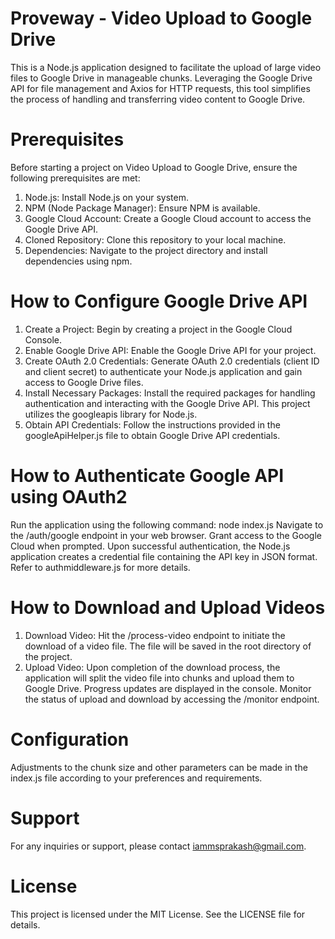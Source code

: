 # Proveway - Video Upload to Google Drive
This is a Node.js application designed to facilitate the upload of large video files to Google Drive in manageable chunks. Leveraging the Google Drive API for file management and Axios for HTTP requests, this tool simplifies the process of handling and transferring video content to Google Drive.

# Prerequisites
Before starting a project on Video Upload to Google Drive, ensure the following prerequisites are met:
1. Node.js: Install Node.js on your system.
2. NPM (Node Package Manager): Ensure NPM is available.
3. Google Cloud Account: Create a Google Cloud account to access the Google Drive API.
4. Cloned Repository: Clone this repository to your local machine.
5. Dependencies: Navigate to the project directory and install dependencies using npm.
   
# How to Configure Google Drive API
1. Create a Project: Begin by creating a project in the Google Cloud Console.
2. Enable Google Drive API: Enable the Google Drive API for your project.
3. Create OAuth 2.0 Credentials: Generate OAuth 2.0 credentials (client ID and client secret) to authenticate your Node.js application and gain access to Google Drive files.
4. Install Necessary Packages: Install the required packages for handling authentication and interacting with the Google Drive API. This project utilizes the googleapis library for Node.js.
5. Obtain API Credentials: Follow the instructions provided in the googleApiHelper.js file to obtain Google Drive API credentials.
   
# How to Authenticate Google API using OAuth2

Run the application using the following command:
node index.js
Navigate to the /auth/google endpoint in your web browser. Grant access to the Google Cloud when prompted. Upon successful authentication, the Node.js application creates a credential file containing the API key in JSON format. Refer to authmiddleware.js for more details.

# How to Download and Upload Videos
1. Download Video: Hit the /process-video endpoint to initiate the download of a video file. The file will be saved in the root directory of the project.
2. Upload Video: Upon completion of the download process, the application will split the video file into chunks and upload them to Google Drive. Progress updates are displayed in the console. Monitor the status of upload and download by accessing the /monitor endpoint.

# Configuration
Adjustments to the chunk size and other parameters can be made in the index.js file according to your preferences and requirements.

# Support
For any inquiries or support, please contact iammsprakash@gmail.com.

# License
This project is licensed under the MIT License. See the LICENSE file for details.

